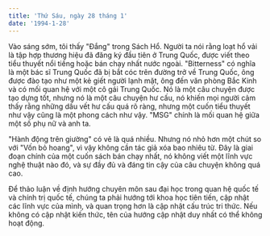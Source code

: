 ```yaml
---
title: 'Thứ Sáu, ngày 28 tháng 1'
date: '1994-1-28'
---
```

Vào sáng sớm, tôi thấy "Đắng" trong Sách Hổ. Người ta nói rằng loạt hổ vải là tập hợp thương hiệu đã đăng ký đầu tiên ở Trung Quốc, được viết theo tiểu thuyết nổi tiếng hoặc bán chạy nhất nước ngoài. "Bitterness" có nghĩa là một bác sĩ Trung Quốc đã bị bắt cóc trên đường trở về Trung Quốc, ông được đào tạo như một kẻ giết người lạnh mặt, ông đến văn phòng Bắc Kinh và có mối quan hệ với một cô gái Trung Quốc. Nó là một câu chuyện được tạo dựng tốt, nhưng nó là một câu chuyện hư cấu, nó khiến mọi người cảm thấy rằng những dấu vết hư cấu quá rõ ràng, nhưng một cuốn tiểu thuyết như vậy cũng là một phong cách như vậy. "MSG" chính là mối quan hệ giữa một số phụ nữ và anh ta.

"Hành động trên giường" có vẻ là quá nhiều. Nhưng nó nhỏ hơn một chút so với "Vốn bỏ hoang", vì vậy không cần tác giả xóa bao nhiêu từ. Đây là giai đoạn chính của một cuốn sách bán chạy nhất, nó không viết một lĩnh vực nghệ thuật nào đó, và sự đầy đủ và đáng tin cậy của câu chuyện không quá cao.

Để thảo luận về định hướng chuyên môn sau đại học trong quan hệ quốc tế và chính trị quốc tế, chúng ta phải hướng tới khoa học tiên tiến, cập nhật các lĩnh vực của mình, và quan trọng hơn là cập nhật cấu trúc tri thức. Nếu không có cập nhật kiến ​​thức, tên của hướng cập nhật duy nhất có thể không hoạt động.
